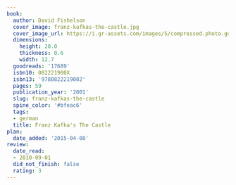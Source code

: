 ```yaml
---
book:
  author: David Fishelson
  cover_image: franz-kafkas-the-castle.jpg
  cover_image_url: https://i.gr-assets.com/images/S/compressed.photo.goodreads.com/books/1327873352l/17689._SX98_.jpg
  dimensions:
    height: 20.0
    thickness: 0.6
    width: 12.7
  goodreads: '17689'
  isbn10: 082221900X
  isbn13: '9780822219002'
  pages: 59
  publication_year: '2001'
  slug: franz-kafkas-the-castle
  spine_color: '#bfeac6'
  tags:
  - german
  title: Franz Kafka's The Castle
plan:
  date_added: '2015-04-08'
review:
  date_read:
  - 2010-09-01
  did_not_finish: false
  rating: 3
---
```

